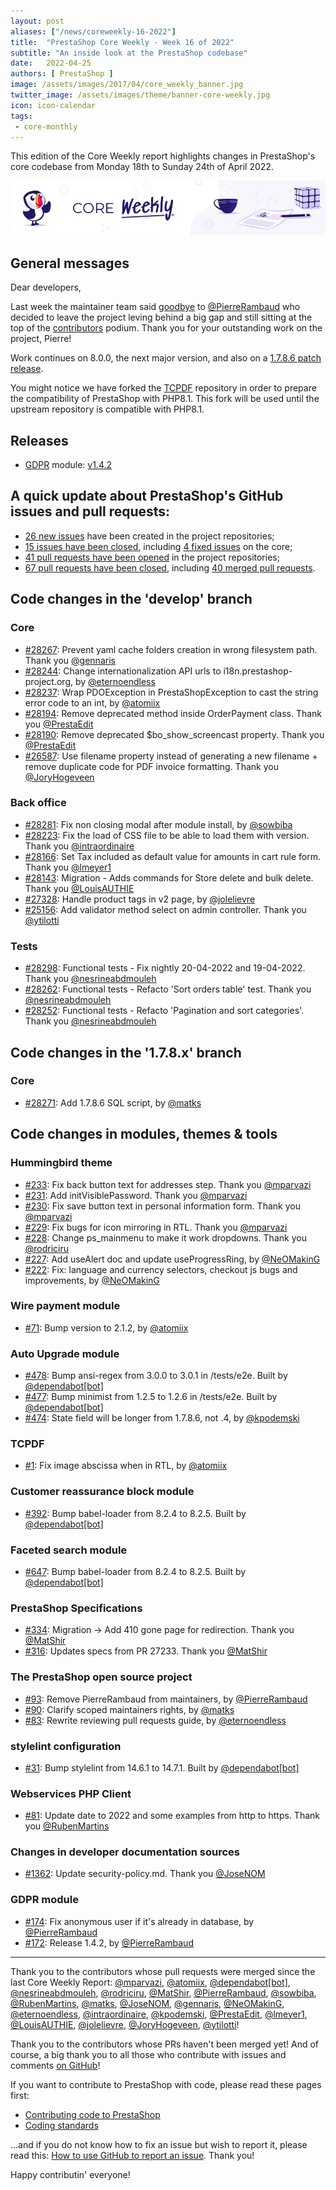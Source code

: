 ```yaml
---
layout: post
aliases: ["/news/coreweekly-16-2022"]
title:  "PrestaShop Core Weekly - Week 16 of 2022"
subtitle: "An inside look at the PrestaShop codebase"
date:   2022-04-25
authors: [ PrestaShop ]
image: /assets/images/2017/04/core_weekly_banner.jpg
twitter_image: /assets/images/theme/banner-core-weekly.jpg
icon: icon-calendar
tags:
 - core-monthly
---
```


This edition of the Core Weekly report highlights changes in PrestaShop's core codebase from Monday 18th to Sunday 24th of April 2022.

![Core Weekly banner](/assets/images/2018/12/banner-core-weekly.jpg)

## General messages

Dear developers,

Last week the maintainer team said [goodbye](https://github.com/PrestaShop/open-source/pull/93) to [@PierreRambaud](https://github.com/PierreRambaud) who decided to leave the project leving behind a big gap and still sitting at the top of the [contributors](https://contributors.prestashop.com/) podium. Thank you for your outstanding work on the project, Pierre!

Work continues on 8.0.0, the next major version, and also on a [1.7.8.6 patch release](https://github.com/PrestaShop/PrestaShop/issues/27973).

You might notice we have forked the [TCPDF](https://github.com/PrestaShop/TCPDF) repository in order to prepare the compatibility of PrestaShop with PHP8.1. This fork will be used until the upstream repository is compatible with PHP8.1.


## Releases

* [GDPR](https://github.com/PrestaShop/psgdpr) module: [v1.4.2](https://github.com/PrestaShop/psgdpr/releases/tag/v1.4.2)


## A quick update about PrestaShop's GitHub issues and pull requests:

- [26 new issues](https://github.com/search?q=org%3APrestaShop+is%3Apublic++-repo%3Aprestashop%2Fprestashop.github.io++is%3Aissue+created%3A2022-04-18..2022-04-24) have been created in the project repositories;
- [15 issues have been closed](https://github.com/search?q=org%3APrestaShop+is%3Apublic++-repo%3Aprestashop%2Fprestashop.github.io++is%3Aissue+closed%3A2022-04-18..2022-04-24), including [4 fixed issues](https://github.com/search?q=org%3APrestaShop+is%3Apublic++-repo%3Aprestashop%2Fprestashop.github.io++is%3Aissue+label%3Afixed+closed%3A2022-04-18..2022-04-24) on the core;
- [41 pull requests have been opened](https://github.com/search?q=org%3APrestaShop+is%3Apublic++-repo%3Aprestashop%2Fprestashop.github.io++is%3Apr+created%3A2022-04-18..2022-04-24) in the project repositories;
- [67 pull requests have been closed](https://github.com/search?q=org%3APrestaShop+is%3Apublic++-repo%3Aprestashop%2Fprestashop.github.io++is%3Apr+closed%3A2022-04-18..2022-04-24), including [40 merged pull requests](https://github.com/search?q=org%3APrestaShop+is%3Apublic++-repo%3Aprestashop%2Fprestashop.github.io++is%3Apr+merged%3A2022-04-18..2022-04-24).


## Code changes in the 'develop' branch


### Core
* [#28267](https://github.com/PrestaShop/PrestaShop/pull/28267): Prevent yaml cache folders creation in wrong filesystem path. Thank you [@gennaris](https://github.com/gennaris)
* [#28244](https://github.com/PrestaShop/PrestaShop/pull/28244): Change internationalization API urls to i18n.prestashop-project.org, by [@eternoendless](https://github.com/eternoendless)
* [#28237](https://github.com/PrestaShop/PrestaShop/pull/28237): Wrap PDOException in PrestaShopException to cast the string error code to an int, by [@atomiix](https://github.com/atomiix)
* [#28194](https://github.com/PrestaShop/PrestaShop/pull/28194): Remove deprecated method inside OrderPayment class. Thank you [@PrestaEdit](https://github.com/PrestaEdit)
* [#28190](https://github.com/PrestaShop/PrestaShop/pull/28190): Remove deprecated $bo_show_screencast property. Thank you [@PrestaEdit](https://github.com/PrestaEdit)
* [#26587](https://github.com/PrestaShop/PrestaShop/pull/26587): Use filename property instead of generating a new filename + remove duplicate code for PDF invoice formatting. Thank you [@JoryHogeveen](https://github.com/JoryHogeveen)


### Back office
* [#28281](https://github.com/PrestaShop/PrestaShop/pull/28281): Fix non closing modal after module install, by [@sowbiba](https://github.com/sowbiba)
* [#28223](https://github.com/PrestaShop/PrestaShop/pull/28223): Fix the load of CSS file to be able to load them with version. Thank you [@intraordinaire](https://github.com/intraordinaire)
* [#28166](https://github.com/PrestaShop/PrestaShop/pull/28166): Set Tax included as default value for amounts in cart rule form. Thank you [@lmeyer1](https://github.com/lmeyer1)
* [#28143](https://github.com/PrestaShop/PrestaShop/pull/28143): Migration - Adds commands for Store delete and bulk delete. Thank you [@LouisAUTHIE](https://github.com/LouisAUTHIE)
* [#27328](https://github.com/PrestaShop/PrestaShop/pull/27328): Handle product tags in v2 page, by [@jolelievre](https://github.com/jolelievre)
* [#25156](https://github.com/PrestaShop/PrestaShop/pull/25156): Add validator method select on admin controller. Thank you [@ytilotti](https://github.com/ytilotti)


### Tests
* [#28298](https://github.com/PrestaShop/PrestaShop/pull/28298): Functional tests - Fix nightly 20-04-2022 and 19-04-2022. Thank you [@nesrineabdmouleh](https://github.com/nesrineabdmouleh)
* [#28262](https://github.com/PrestaShop/PrestaShop/pull/28262): Functional tests - Refacto 'Sort orders table' test. Thank you [@nesrineabdmouleh](https://github.com/nesrineabdmouleh)
* [#28252](https://github.com/PrestaShop/PrestaShop/pull/28252): Functional tests - Refacto 'Pagination and sort categories'. Thank you [@nesrineabdmouleh](https://github.com/nesrineabdmouleh)


## Code changes in the '1.7.8.x' branch


### Core
* [#28271](https://github.com/PrestaShop/PrestaShop/pull/28271): Add 1.7.8.6 SQL script, by [@matks](https://github.com/matks)


## Code changes in modules, themes & tools


### Hummingbird theme
* [#233](https://github.com/PrestaShop/hummingbird/pull/233): Fix back button text for addresses step. Thank you [@mparvazi](https://github.com/mparvazi)
* [#231](https://github.com/PrestaShop/hummingbird/pull/231): Add initVisiblePassword. Thank you [@mparvazi](https://github.com/mparvazi)
* [#230](https://github.com/PrestaShop/hummingbird/pull/230): Fix save button text in personal information form. Thank you [@mparvazi](https://github.com/mparvazi)
* [#229](https://github.com/PrestaShop/hummingbird/pull/229): Fix bugs for icon mirroring in RTL. Thank you [@mparvazi](https://github.com/mparvazi)
* [#228](https://github.com/PrestaShop/hummingbird/pull/228): Change ps_mainmenu to make it work dropdowns. Thank you [@rodriciru](https://github.com/rodriciru)
* [#227](https://github.com/PrestaShop/hummingbird/pull/227): Add useAlert doc and update useProgressRing, by [@NeOMakinG](https://github.com/NeOMakinG)
* [#222](https://github.com/PrestaShop/hummingbird/pull/222): Fix: language and currency selectors, checkout js bugs and improvements, by [@NeOMakinG](https://github.com/NeOMakinG)


### Wire payment module
* [#71](https://github.com/PrestaShop/ps_wirepayment/pull/71): Bump version to 2.1.2, by [@atomiix](https://github.com/atomiix)


### Auto Upgrade module
* [#478](https://github.com/PrestaShop/autoupgrade/pull/478): Bump ansi-regex from 3.0.0 to 3.0.1 in /tests/e2e. Built by [@dependabot[bot]](https://github.com/apps/dependabot)
* [#477](https://github.com/PrestaShop/autoupgrade/pull/477): Bump minimist from 1.2.5 to 1.2.6 in /tests/e2e. Built by [@dependabot[bot]](https://github.com/apps/dependabot)
* [#474](https://github.com/PrestaShop/autoupgrade/pull/474): State field will be longer from 1.7.8.6, not .4, by [@kpodemski](https://github.com/kpodemski)


### TCPDF
* [#1](https://github.com/PrestaShop/TCPDF/pull/1): Fix image abscissa when in RTL, by [@atomiix](https://github.com/atomiix)


### Customer reassurance block module
* [#392](https://github.com/PrestaShop/blockreassurance/pull/392): Bump babel-loader from 8.2.4 to 8.2.5. Built by [@dependabot[bot]](https://github.com/apps/dependabot)


### Faceted search module
* [#647](https://github.com/PrestaShop/ps_facetedsearch/pull/647): Bump babel-loader from 8.2.4 to 8.2.5. Built by [@dependabot[bot]](https://github.com/apps/dependabot)


### PrestaShop Specifications
* [#334](https://github.com/PrestaShop/prestashop-specs/pull/334): Migration -> Add 410 gone page for redirection. Thank you [@MatShir](https://github.com/MatShir)
* [#316](https://github.com/PrestaShop/prestashop-specs/pull/316): Updates specs from PR 27233. Thank you [@MatShir](https://github.com/MatShir)


### The PrestaShop open source project
* [#93](https://github.com/PrestaShop/open-source/pull/93): Remove PierreRambaud from maintainers, by [@PierreRambaud](https://github.com/PierreRambaud)
* [#90](https://github.com/PrestaShop/open-source/pull/90): Clarify scoped maintainers rights, by [@matks](https://github.com/matks)
* [#83](https://github.com/PrestaShop/open-source/pull/83): Rewrite reviewing pull requests guide, by [@eternoendless](https://github.com/eternoendless)


### stylelint configuration
* [#31](https://github.com/PrestaShop/stylelint-config/pull/31): Bump stylelint from 14.6.1 to 14.7.1. Built by [@dependabot[bot]](https://github.com/apps/dependabot)


### Webservices PHP Client
* [#81](https://github.com/PrestaShop/PrestaShop-webservice-lib/pull/81): Update date to 2022 and some examples from http to https. Thank you [@RubenMartins](https://github.com/RubenMartins)


### Changes in developer documentation sources
* [#1362](https://github.com/PrestaShop/docs/pull/1362): Update security-policy.md. Thank you [@JoseNOM](https://github.com/JoseNOM)


### GDPR module
* [#174](https://github.com/PrestaShop/psgdpr/pull/174): Fix anonymous user if it's already in database, by [@PierreRambaud](https://github.com/PierreRambaud)
* [#172](https://github.com/PrestaShop/psgdpr/pull/172): Release 1.4.2, by [@PierreRambaud](https://github.com/PierreRambaud)


<hr />

Thank you to the contributors whose pull requests were merged since the last Core Weekly Report: [@mparvazi](https://github.com/mparvazi), [@atomiix](https://github.com/atomiix), [@dependabot[bot]](https://github.com/apps/dependabot), [@nesrineabdmouleh](https://github.com/nesrineabdmouleh), [@rodriciru](https://github.com/rodriciru), [@MatShir](https://github.com/MatShir), [@PierreRambaud](https://github.com/PierreRambaud), [@sowbiba](https://github.com/sowbiba), [@RubenMartins](https://github.com/RubenMartins), [@matks](https://github.com/matks), [@JoseNOM](https://github.com/JoseNOM), [@gennaris](https://github.com/gennaris), [@NeOMakinG](https://github.com/NeOMakinG), [@eternoendless](https://github.com/eternoendless), [@intraordinaire](https://github.com/intraordinaire), [@kpodemski](https://github.com/kpodemski), [@PrestaEdit](https://github.com/PrestaEdit), [@lmeyer1](https://github.com/lmeyer1), [@LouisAUTHIE](https://github.com/LouisAUTHIE), [@jolelievre](https://github.com/jolelievre), [@JoryHogeveen](https://github.com/JoryHogeveen), [@ytilotti](https://github.com/ytilotti)!

Thank you to the contributors whose PRs haven't been merged yet! And of course, a big thank you to all those who contribute with issues and comments [on GitHub](https://github.com/PrestaShop/PrestaShop)!

If you want to contribute to PrestaShop with code, please read these pages first:

 * [Contributing code to PrestaShop](https://devdocs.prestashop.com/8/contribute/contribution-guidelines/)
 * [Coding standards](https://devdocs.prestashop.com/8/development/coding-standards/)

...and if you do not know how to fix an issue but wish to report it, please read this: [How to use GitHub to report an issue](https://devdocs.prestashop.com/8/contribute/contribute-reporting-issues/). Thank you!

Happy contributin' everyone!

